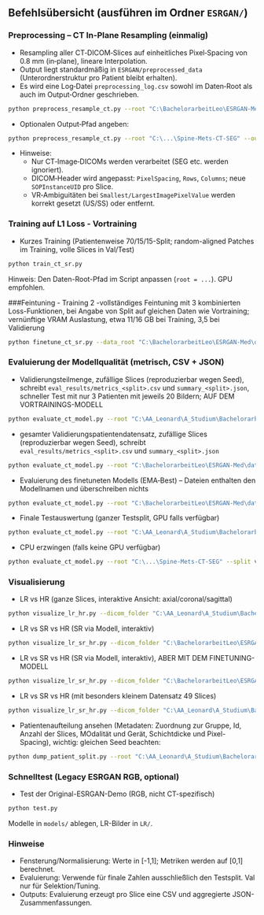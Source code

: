 ## Befehlsübersicht (ausführen im Ordner `ESRGAN/`)

### Preprocessing – CT In‑Plane Resampling (einmalig)
- Resampling aller CT‑DICOM‑Slices auf einheitliches Pixel‑Spacing von 0.8 mm (in‑plane), lineare Interpolation.
- Output liegt standardmäßig in `ESRGAN/preprocessed_data` (Unterordnerstruktur pro Patient bleibt erhalten).
- Es wird eine Log‑Datei `preprocessing_log.csv` sowohl im Daten‑Root als auch im Output‑Ordner geschrieben.
```bash
python preprocess_resample_ct.py --root "C:\BachelorarbeitLeo\ESRGAN-Med\data\manifest-1724965242274\Spine-Mets-CT-SEG"
```
- Optionalen Output‑Pfad angeben:
```bash
python preprocess_resample_ct.py --root "C:\...\Spine-Mets-CT-SEG" --out_dir "D:\SR\preprocessed_data" --target_spacing 0.8
```
- Hinweise:
  - Nur CT‑Image‑DICOMs werden verarbeitet (SEG etc. werden ignoriert).
  - DICOM‑Header wird angepasst: `PixelSpacing`, `Rows`, `Columns`; neue `SOPInstanceUID` pro Slice.
  - VR‑Ambiguitäten bei `Smallest/LargestImagePixelValue` werden korrekt gesetzt (US/SS) oder entfernt.

### Training auf L1 Loss - Vortraining
- Kurzes Training (Patientenweise 70/15/15-Split; random-aligned Patches im Training, volle Slices in Val/Test)
```bash
python train_ct_sr.py
```
Hinweis: Den Daten-Root-Pfad im Script anpassen (`root = ...`). GPU empfohlen.

###Feintuning - Training 2
-vollständiges Feintuning mit 3 kombinierten Loss-Funktionen, bei Angabe von Split auf gleichen Daten wie Vortraining; vernünftige VRAM Auslastung, etwa 11/16 GB bei Training, 3,5 bei Validierung
```bash
python finetune_ct_sr.py --data_root "C:\BachelorarbeitLeo\ESRGAN-Med\data\manifest-1724965242274\Spine-Mets-CT-SEG" --pretrained_g rrdb_ct_best.pth --epochs 30 --batch_size 20 --patch 128 --scale 2 --out_dir finetune_outputs --lr 1e-4 --lambda_perc 0.10 --lambda_gan 0.005 --warmup_g_only 500 --split_json ESRGAN\splits\patient_split_seed42.json --patience 3 --early_metric mae
```

### Evaluierung der Modellqualität (metrisch, CSV + JSON)
- Validierungsteilmenge, zufällige Slices (reproduzierbar wegen Seed), schreibt `eval_results/metrics_<split>.csv` und `summary_<split>.json`, schneller Test mit nur 3 Patienten mit jeweils 20 Bildern; AUF DEM VORTRAININGS-MODELL
```bash
python evaluate_ct_model.py --root "C:\AA_Leonard\A_Studium\Bachelorarbeit Superresolution\ESRGAN-Med\data\manifest-1724965242274\Spine-Mets-CT-SEG" --split val --model_path rrdb_ct_best.pth --max_patients 3 --max_slices_per_patient 20 --slice_sampling random --seed 42
```

- gesamter Validierungspatientendatensatz, zufällige Slices (reproduzierbar wegen Seed), schreibt `eval_results/metrics_<split>.csv` und `summary_<split>.json`
```bash
python evaluate_ct_model.py --root "C:\BachelorarbeitLeo\ESRGAN-Med\data\manifest-1724965242274\Spine-Mets-CT-SEG" --split val --model_path rrdb_ct_best.pth --seed 42
```

- Evaluierung des finetuneten Modells (EMA‑Best) – Dateien enthalten den Modellnamen und überschreiben nichts
```bash
python evaluate_ct_model.py --root "C:\BachelorarbeitLeo\ESRGAN-Med\data\manifest-1724965242274\Spine-Mets-CT-SEG" --split val --model_path finetune_outputs\best.pth --device cuda
```

- Finale Testauswertung (ganzer Testsplit, GPU falls verfügbar)
```bash
python evaluate_ct_model.py --root "C:\AA_Leonard\A_Studium\Bachelorarbeit Superresolution\ESRGAN-Med\data\manifest-1724965242274\Spine-Mets-CT-SEG" --split test --model_path rrdb_ct_best.pth --output_dir eval_results --device cuda
```

- CPU erzwingen (falls keine GPU verfügbar)
```bash
python evaluate_ct_model.py --root "C:\...\Spine-Mets-CT-SEG" --split val --model_path rrdb_ct_best.pth --device cpu
```

### Visualisierung
- LR vs HR (ganze Slices, interaktive Ansicht: axial/coronal/sagittal)
```bash
python visualize_lr_hr.py --dicom_folder "C:\AA_Leonard\A_Studium\Bachelorarbeit Superresolution\ESRGAN-Med\data\manifest-1724965242274\Spine-Mets-CT-SEG\<Patientenordner>" --preset soft_tissue
```

- LR vs SR vs HR (SR via Modell, interaktiv)
```bash
python visualize_lr_sr_hr.py --dicom_folder "C:\BachelorarbeitLeo\ESRGAN-Med\data\manifest-1724965242274\Spine-Mets-CT-SEG\15041" --model_path rrdb_ct_best.pth --device cuda --preset soft_tissue
```

- LR vs SR vs HR (SR via Modell, interaktiv), ABER MIT DEM FINETUNING-MODELL
```bash
python visualize_lr_sr_hr.py --dicom_folder "C:\BachelorarbeitLeo\ESRGAN-Med\data\manifest-1724965242274\Spine-Mets-CT-SEG\15041" --model_path finetune_outputs\best.pth --device cuda --preset soft_tissue
```

- LR vs SR vs HR (mit besonders kleinem Datensatz 49 Slices)
```bash
python visualize_lr_sr_hr.py --dicom_folder "C:\AA_Leonard\A_Studium\Bachelorarbeit Superresolution\ESRGAN-Med\data\klein" --model_path rrdb_ct_best.pth --device cuda --preset soft_tissue
```

- Patientenaufteilung ansehen (Metadaten: Zuordnung zur Gruppe, Id, Anzahl der Slices, MOdalität und Gerät, Schichtdicke und Pixel-Spacing), wichtig: gleichen Seed beachten:
```bash
python dump_patient_split.py --root "C:\AA_Leonard\A_Studium\Bachelorarbeit Superresolution\ESRGAN-Med\data\manifest-1724965242274\Spine-Mets-CT-SEG" --seed 42 
```

### Schnelltest (Legacy ESRGAN RGB, optional)
- Test der Original-ESRGAN-Demo (RGB, nicht CT-spezifisch)
```bash
python test.py
```
Modelle in `models/` ablegen, LR-Bilder in `LR/`.

### Hinweise
- Fensterung/Normalisierung: Werte in [-1,1]; Metriken werden auf [0,1] berechnet.
- Evaluierung: Verwende für finale Zahlen ausschließlich den Testsplit. Val nur für Selektion/Tuning.
- Outputs: Evaluierung erzeugt pro Slice eine CSV und aggregierte JSON-Zusammenfassungen.



